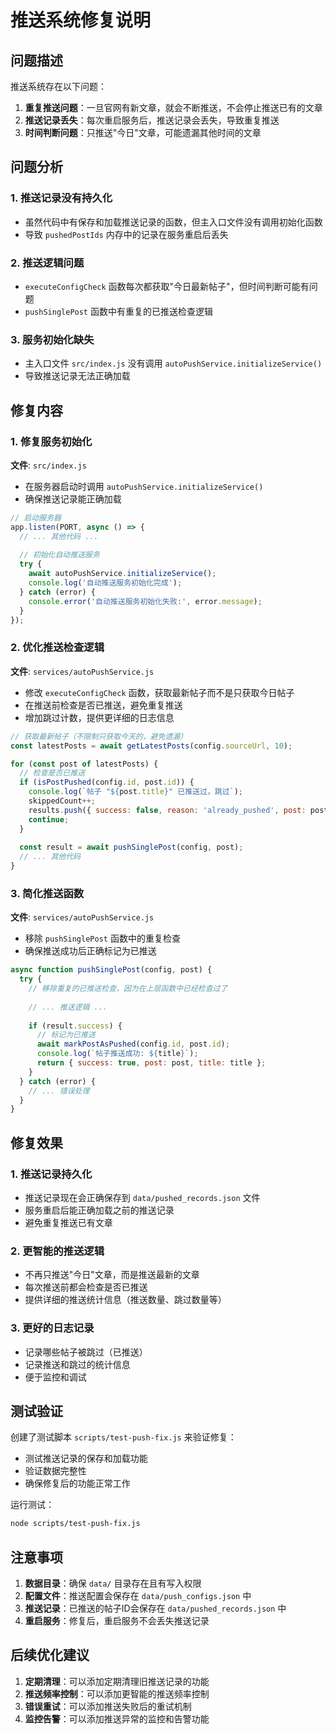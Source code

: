 # 推送系统修复说明

## 问题描述

推送系统存在以下问题：
1. **重复推送问题**：一旦官网有新文章，就会不断推送，不会停止推送已有的文章
2. **推送记录丢失**：每次重启服务后，推送记录会丢失，导致重复推送
3. **时间判断问题**：只推送"今日"文章，可能遗漏其他时间的文章

## 问题分析

### 1. 推送记录没有持久化
- 虽然代码中有保存和加载推送记录的函数，但主入口文件没有调用初始化函数
- 导致 `pushedPostIds` 内存中的记录在服务重启后丢失

### 2. 推送逻辑问题
- `executeConfigCheck` 函数每次都获取"今日最新帖子"，但时间判断可能有问题
- `pushSinglePost` 函数中有重复的已推送检查逻辑

### 3. 服务初始化缺失
- 主入口文件 `src/index.js` 没有调用 `autoPushService.initializeService()`
- 导致推送记录无法正确加载

## 修复内容

### 1. 修复服务初始化
**文件**: `src/index.js`
- 在服务器启动时调用 `autoPushService.initializeService()`
- 确保推送记录能正确加载

```javascript
// 启动服务器
app.listen(PORT, async () => {
  // ... 其他代码 ...
  
  // 初始化自动推送服务
  try {
    await autoPushService.initializeService();
    console.log('自动推送服务初始化完成');
  } catch (error) {
    console.error('自动推送服务初始化失败:', error.message);
  }
});
```

### 2. 优化推送检查逻辑
**文件**: `services/autoPushService.js`
- 修改 `executeConfigCheck` 函数，获取最新帖子而不是只获取今日帖子
- 在推送前检查是否已推送，避免重复推送
- 增加跳过计数，提供更详细的日志信息

```javascript
// 获取最新帖子（不限制只获取今天的，避免遗漏）
const latestPosts = await getLatestPosts(config.sourceUrl, 10);

for (const post of latestPosts) {
  // 检查是否已推送
  if (isPostPushed(config.id, post.id)) {
    console.log(`帖子 "${post.title}" 已推送过，跳过`);
    skippedCount++;
    results.push({ success: false, reason: 'already_pushed', post: post });
    continue;
  }
  
  const result = await pushSinglePost(config, post);
  // ... 其他代码
}
```

### 3. 简化推送函数
**文件**: `services/autoPushService.js`
- 移除 `pushSinglePost` 函数中的重复检查
- 确保推送成功后正确标记为已推送

```javascript
async function pushSinglePost(config, post) {
  try {
    // 移除重复的已推送检查，因为在上层函数中已经检查过了
    
    // ... 推送逻辑 ...
    
    if (result.success) {
      // 标记为已推送
      await markPostAsPushed(config.id, post.id);
      console.log(`帖子推送成功: ${title}`);
      return { success: true, post: post, title: title };
    }
  } catch (error) {
    // ... 错误处理
  }
}
```

## 修复效果

### 1. 推送记录持久化
- 推送记录现在会正确保存到 `data/pushed_records.json` 文件
- 服务重启后能正确加载之前的推送记录
- 避免重复推送已有文章

### 2. 更智能的推送逻辑
- 不再只推送"今日"文章，而是推送最新的文章
- 每次推送前都会检查是否已推送
- 提供详细的推送统计信息（推送数量、跳过数量等）

### 3. 更好的日志记录
- 记录哪些帖子被跳过（已推送）
- 记录推送和跳过的统计信息
- 便于监控和调试

## 测试验证

创建了测试脚本 `scripts/test-push-fix.js` 来验证修复：
- 测试推送记录的保存和加载功能
- 验证数据完整性
- 确保修复后的功能正常工作

运行测试：
```bash
node scripts/test-push-fix.js
```

## 注意事项

1. **数据目录**：确保 `data/` 目录存在且有写入权限
2. **配置文件**：推送配置会保存在 `data/push_configs.json` 中
3. **推送记录**：已推送的帖子ID会保存在 `data/pushed_records.json` 中
4. **重启服务**：修复后，重启服务不会丢失推送记录

## 后续优化建议

1. **定期清理**：可以添加定期清理旧推送记录的功能
2. **推送频率控制**：可以添加更智能的推送频率控制
3. **错误重试**：可以添加推送失败后的重试机制
4. **监控告警**：可以添加推送异常的监控和告警功能
